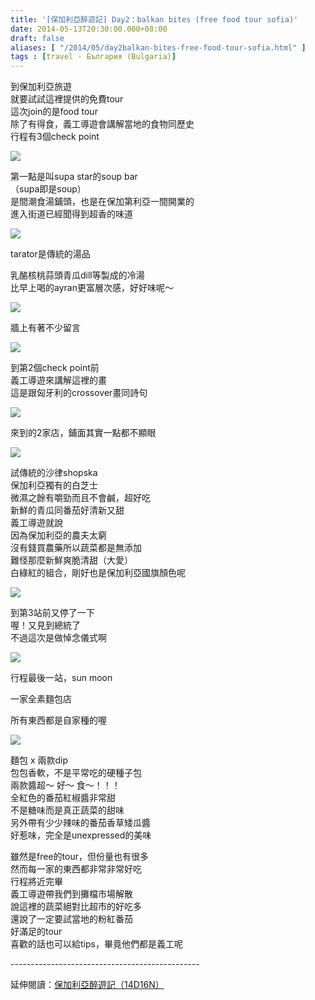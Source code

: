 ```yaml
---
title: '[保加利亞醉遊記] Day2：balkan bites (free food tour sofia)'
date: 2014-05-13T20:30:00.000+08:00
draft: false
aliases: [ "/2014/05/day2balkan-bites-free-food-tour-sofia.html" ]
tags : [travel - България (Bulgaria)]
---
```


到保加利亞旅遊  
就要試試這裡提供的免費tour  
這次join的是food tour  
除了有得食，義工導遊會講解當地的食物同歷史  
行程有3個check point  

[![](https://4.bp.blogspot.com/-g46GEDo1FLU/XDM2y9COe4I/AAAAAAAAEr8/2Gv_4rqDxlok-YU9IwF2y_OlcO5-FnMGACLcBGAs/s640/16.jpg)](https://4.bp.blogspot.com/-g46GEDo1FLU/XDM2y9COe4I/AAAAAAAAEr8/2Gv_4rqDxlok-YU9IwF2y_OlcO5-FnMGACLcBGAs/s1600/16.jpg)

第一點是叫supa star的soup bar  
（supa即是soup）  
是間潮食湯鋪頭，也是在保加第利亞一間開業的  
進入街道已經聞得到超香的味道  
  

[![](https://3.bp.blogspot.com/-igiHq4FrUQI/XDM23t2gpwI/AAAAAAAAEsA/cB8o9wVjXJIrTxqFmEQ6DwQ0RXML8hhiwCLcBGAs/s640/17.jpg)](https://3.bp.blogspot.com/-igiHq4FrUQI/XDM23t2gpwI/AAAAAAAAEsA/cB8o9wVjXJIrTxqFmEQ6DwQ0RXML8hhiwCLcBGAs/s1600/17.jpg)

tarator是傳統的湯品  

乳酪核桃蒜頭青瓜dill等製成的冷湯  
比早上喝的ayran更富層次感，好好味呢～  

[![](https://3.bp.blogspot.com/-8VwrfnRJZPg/XDM28ZHpjXI/AAAAAAAAEsI/kj0JtXcKLE0X82jilNf21Ut8kQ7F5UbtACLcBGAs/s640/18.jpg)](https://3.bp.blogspot.com/-8VwrfnRJZPg/XDM28ZHpjXI/AAAAAAAAEsI/kj0JtXcKLE0X82jilNf21Ut8kQ7F5UbtACLcBGAs/s1600/18.jpg)

牆上有著不少留言  

[![](https://3.bp.blogspot.com/-VpCX0i5Kw28/XDM3A4iEf5I/AAAAAAAAEsM/aG7O-uTypnAsYh_xH6uLcdQ4ViLl5zmBQCLcBGAs/s640/19.jpg)](https://3.bp.blogspot.com/-VpCX0i5Kw28/XDM3A4iEf5I/AAAAAAAAEsM/aG7O-uTypnAsYh_xH6uLcdQ4ViLl5zmBQCLcBGAs/s1600/19.jpg)

到第2個check point前  
義工導遊來講解這裡的畫  
這是跟匈牙利的crossover畫同詩句  

[![](https://4.bp.blogspot.com/-VSxdHFyZvJ8/XDM3F-mExyI/AAAAAAAAEsQ/iuoZBqllsEACCSVdW8Gsq7XaIoysEy1lgCLcBGAs/s640/20.jpg)](https://4.bp.blogspot.com/-VSxdHFyZvJ8/XDM3F-mExyI/AAAAAAAAEsQ/iuoZBqllsEACCSVdW8Gsq7XaIoysEy1lgCLcBGAs/s1600/20.jpg)

來到的2家店，鋪面其實一點都不顯眼  

[![](https://2.bp.blogspot.com/-IRpopFDD1Eo/XDM3KXKblFI/AAAAAAAAEsU/Yc5wmVmGSB4P5_V4w81GAFaAFBetvjTFACLcBGAs/s640/21.jpg)](https://2.bp.blogspot.com/-IRpopFDD1Eo/XDM3KXKblFI/AAAAAAAAEsU/Yc5wmVmGSB4P5_V4w81GAFaAFBetvjTFACLcBGAs/s1600/21.jpg)

試傳統的沙律shopska  
保加利亞獨有的白芝士  
微濕之餘有嚼勁而且不會鹹，超好吃  
新鮮的青瓜同番茄好清新又甜  
義工導遊就說  
因為保加利亞的農夫太窮  
沒有錢買農藥所以蔬菜都是無添加  
難怪那麼新鮮爽脆清甜（大愛）  
白綠紅的組合，剛好也是保加利亞國旗顏色呢  

[![](https://4.bp.blogspot.com/-cX8qU-0lkcc/XDM3Tg14CDI/AAAAAAAAEsg/cb59E663Ct0LMhmyvdmZEs-wZu-EPavYACLcBGAs/s640/22.jpg)](https://4.bp.blogspot.com/-cX8qU-0lkcc/XDM3Tg14CDI/AAAAAAAAEsg/cb59E663Ct0LMhmyvdmZEs-wZu-EPavYACLcBGAs/s1600/22.jpg)

到第3站前又停了一下  
喔！又見到總統了  
不過這次是做悼念儀式啊  
  

[![](https://2.bp.blogspot.com/-SqV3aklCMMc/XDM3l9IsJsI/AAAAAAAAEsw/QwsixyjVw3oYHB1jGjdEtvBIMUiJsO5xACLcBGAs/s640/23.jpg)](https://2.bp.blogspot.com/-SqV3aklCMMc/XDM3l9IsJsI/AAAAAAAAEsw/QwsixyjVw3oYHB1jGjdEtvBIMUiJsO5xACLcBGAs/s1600/23.jpg)

行程最後一站，sun moon

一家全素麵包店

所有東西都是自家種的喔  

[![](https://4.bp.blogspot.com/-4WmMd-4QV9w/XDM3qqO7vUI/AAAAAAAAEs0/N-CFcDMVd-8LGoe7yrtcLErbRWmbQVejQCLcBGAs/s640/24.jpg)](https://4.bp.blogspot.com/-4WmMd-4QV9w/XDM3qqO7vUI/AAAAAAAAEs0/N-CFcDMVd-8LGoe7yrtcLErbRWmbQVejQCLcBGAs/s1600/24.jpg)

麵包 x 兩款dip  
包包香軟，不是平常吃的硬種子包  
兩款醬超～ 好～ 食～！！！  
全紅色的番茄紅椒醬非常甜  
不是糖味而是真正蔬菜的甜味  
另外帶有少少辣味的番茄香草矮瓜醬  
好惹味，完全是unexpressed的美味  
  
雖然是free的tour，但份量也有很多  
然而每一家的東西都非常非常好吃  
行程將近完畢  
義工導遊帶我們到攤檔市場解散  
說這裡的蔬菜絕對比超市的好吃多  
還說了一定要試當地的粉紅番茄  
好滿足的tour  
喜歡的話也可以給tips，畢竟他們都是義工呢  
  
\-----------------------------------------------  
  
延伸閱讀：[保加利亞醉遊記（14D16N）](http://www.hidie.net/2014/06/14d16n.html)